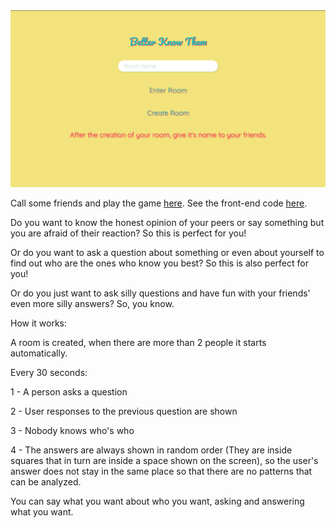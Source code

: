 <img src='./preview.png'>

Call some friends and play the game [here](https://better-know-them.herokuapp.com/).
See the front-end code [here](https://github.com/Kenedy-Henrique/Better-Know-Them).

Do you want to know the honest opinion of your peers or say something but you are afraid of their reaction? So this is perfect for you!

Or do you want to ask a question about something or even about yourself to find out who are the ones who know you best? So this is also perfect for you!

Or do you just want to ask silly questions and have fun with your friends' even more silly answers? So, you know.

How it works:

A room is created, when there are more than 2 people it starts automatically.

Every 30 seconds:

1 - A person asks a question

2 - User responses to the previous question are shown

3 - Nobody knows who's who

4 - The answers are always shown in random order (They are inside squares that in turn are inside a space shown on the screen), so the user's answer does not stay in the same place so that there are no patterns that can be analyzed.

You can say what you want about who you want, asking and answering what you want.